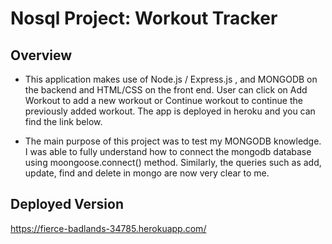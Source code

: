 #  Nosql Project: Workout Tracker


## Overview

* This application makes use of Node.js / Express.js , and MONGODB on the backend and HTML/CSS on the front end. User can click on Add Workout to add a new workout or Continue workout to continue the previously added workout. The app is deployed in heroku and you can find the link below. 

* The main purpose of this project was to test my MONGODB knowledge. I was able to fully understand how to connect the mongodb database using moongoose.connect() method. Similarly, the queries such as  add, update, find and delete in mongo are now very clear to me.

## Deployed Version
https://fierce-badlands-34785.herokuapp.com/







